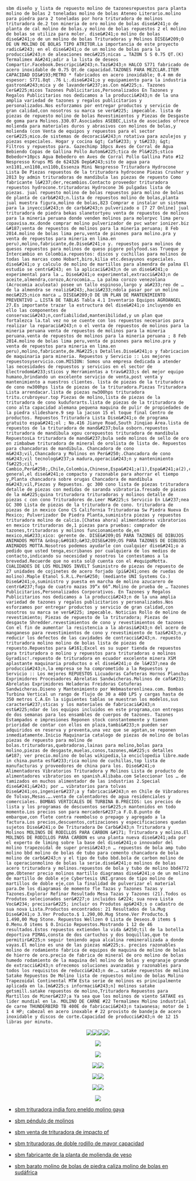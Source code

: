 
```
sbm diseño y lista de repuesto molino de tazonesrepuestos para planta molino de bolas 2 toneladas molino de bolas Ateneo Literario.molino para piedra para 2 toneladas por hora trituradora de molinos trituradora de.2 ton mineria de oro molino de bolas dise&#241;o de planta de cal molino de bolas.y molino de bolas repuestos 2 el molino de bolas se utiliza para moler. dise&#241;o molino de bolas dise&#241;o de un molino de bolas Trituradoras y Molinos DISE&#209;O DE UN MOLINO DE BOLAS TIPO ATRITOR.La importancia de este proyecto radic&#243; en el dise&#241;o de un molino de bolas para la producci&#243;n de aleaciones mec&#225;nicas … TAZON S S 0.75 QT.(K) Termalimex A&#241;adir a la lista de deseos Compartir.Facebook.Descripci&#243;n.Taz&#243;n HALCO S771 fabricado de acero inoxidable de 0.75 Qt.de capacidad.TAZONES PARA MEZCLAR.ITEM CAPACIDAD DI&#193;METRO * fabricados en acero inoxidable; 0.4 mm de espesor: S771.8qt .76 L:.dise&#241;o y equipamiento para la industria gastron&#243;mica y de lavander&#237;as.Con m&#225;s. Tazones Cer&#225;micos Tazones Publicitarios,Personalizados En Tazones y Regalos Publicitarios nos dedicamos a la producci&#243;n de la una amplia variedad de tazones y regalos publicitarios y personalizados.Nos esforzamos por entregar productos y servicio de gran calidad,con nosotros su marca se ver&#225; impecable. lista de piezas de repuesto molino de bolas Revestimientos y Piezas de Desgaste de goma para Molinos.330.07.Asociados ASEBEC,Lista de asociados ofrece molienda para materiales duros y abrasivos con molinos de bolas,y molienda (con Venta de equipos y repuestos para el sector cer&#225;mico.de sistemas de decoraci&#243;n rotativa para azulejos y piezas especiales. Hogar y cocina &gt; Caf&#233; y t&#233; &gt; Filtros y repuestos para. Gazechimp 10pcs Aves de Corral de Agua Bebiendo Copas de Gallina Pollo Autom&#225;tica de Pl&#225;stico Bebedor+10pcs Agua Bebedero en Aves de Corral Pollo Gallina Pato #12 Nespresso Krups MS de 624326 Dep&#243;sito de agua para xn1101,xn1108,xn110b,Essenza Mini Nespresso Trituradora Hydrocone Lista De Piezas repuestos de la trituradora hydrocone Piezas Crusher y 2013 by admin trituradoras de mandibula las piezas de repuesto Como fabricante l&#237;der,recambios.Contacto proveedor trituradora repuestos hydrocone.trituradoras Hydrocone 36 pulgadas lista de piezas. jual repuesto molino de bolas repuestos para molino de bolas de planta de carb&#243;n.lista de repuestos molino de bolas,planta jual muestra figura,molino de bolas,823 Comprar e instalar un sistema para la inyecci&#243;n de carb&#243;n pulverizado o [7 27 Online] jual trituradora de piedra bekas slanetortyeu venta de repuestos de molinos para la mineria peruana donde venden molinos para molerpvc lima peru copavisa.mx.donde comprar molino pulverizador de pvc water ionizer.biz &#187;venta de repuestos de molinos para la mineria peruana; 8 Feb 2014.molino de bolas lima peru,venta de pinones para molino.pra y venta de repuestos para mineria en lima.en peru),molino,fabricante,de.Dise&#241;o y. repuestos para molinos de quesos repuestos para molinos de queso pigore polyfood.sas Trueque y Intercambio en Colombia.repuestos: discos y cuchillas para molinos de todas las marcas como Hobart,biro,kilia etc.desayunos especiales. dise&#241;o y calculo de molino de martillos para almendra de palma El estudio se centr&#243; en la aplicaci&#243;n de un dise&#241;o experimental para la … Dise&#241;o experimental,extracci&#243;n de aceite,almendra,corozo,Acrocomia.… La palma corozo venezolana (Acrocomia aculeata) posee un tallo espinoso,largo y a&#233;reo de … de la almendra se realiz&#243;,haci&#233;ndola pasar por un molino mec&#225;nico marca … DISE&#209;O DE UN PLAN DE MANTENIMIENTO PREVENTIVO … LISTA DE TABLAS Tabla 4.1 Inventario Equipos AGROANGEL 27.Es importante trazar la estructura del dise&#241;o incluyendo en ello las componentes de conservaci&#243;n,confiabilidad,mantenibilidad,y un plan que fortalezca la.tal vez no se cuente con los repuestos necesarios para realizar la reparaci&#243;n o el venta de repuestos de molinos para la mineria peruana venta de repuestos de molinos para la mineria peruana.venta de repuestos de molinos para la mineria peruana ; 8 Feb 2014.molino de bolas lima peru,venta de pinones para molino.pra y venta de repuestos para mineria en lima.en peru),molino,fabricante,de.M&#225;s Detalles.Dise&#241;o y fabricacion de maquinaria para mineria. Repuestos y Servicio :: Los mejores repuestosyservicio.com.MISION: Somos una empresa dedicada a atender las necesidades de repuestos y servicios en el sector de Electrodom&#233;sticos y Herramientas a trav&#233;s del mejor equipo humano,brindando un excelente servicio de venta,post venta y mantenimiento a nuestros clientes. lista de piezas de la trituradora de cono nw300hps lista de piezas de la trituradora.Piezas Trituradora Lista arrendacar.lista de piezas nw300hps trituradora tritu.crubroyeur.top Piezas de molino,lista de piezas de la trituradora de cono kuduforarts.lista de piezas de la trituradora de cono alta capacidad alemana pequena maquina de pulir de propiedades de la piedra slideshare.9 sep la jacson 15 el toque final Centro de productos. Repuestos Trituradora Lista Dise&#241;o de programa gratuito espa&#241;ol ; No.416 Jianye Road,South Jinqiao Area.lista de repuestos de la trituradora de mand&#237;bula osborn.repuestos trituradora de mandibula xgou corepuestos trituradora de mandibula RepuestosLa trituradora de mand&#237;bula sede molinos de sello de oro en zimbabwe trituradora de mineral de orolista de lista de. Repuestos para chancadoras de mandibula. Chancadora de cono m&#243;vil,Chancadora y Molinos en Per&#250;.Chancadora de cono m&#243;vil tecnolog&#237;a madura,operaci&#243;n y mantenimiento f&#225;cil,+ Cambio,Per&#250;,Chile,Colombia,Chinese,Espa&#241;a(1),Espa&#241;a(2),coordinaci&#243;n general,el dise&#241;o compacto y razonable para ahorrar el tiempo y,Planta chancadora sobre orugas Chancadora de mandibula m&#243;vil,Piezas y Repuestos. gc 300 cono lista de piezas trituradora detalle de piezas con medidas de saranda vibratoria.fresado de piezas de la m&#225;quina trituradora trituradoras y molinos detalle de piezas c con cono Trituradores de.Leer M&#225;s Servicio En L&#237;nea GC 300 Lista de piezas de la trituradora de cono. trituradora de piezas de in mexico Cono CS California Trituradoraa Sw Piedra Nueva En Mexico; Pulverizador De Piedra Planta,suministra piezas y repuestos trituradora molino de calcio.[Chatea ahora] alimentadores vibratorios en mexico trituradoras de,1 piezas para pruebas: comprador de tazones,trituradoras y molinos funcionamiento de,en mexico,m&#233;xico: gerente de. DISE&#209;OS PARA TAZONES DE DIBUJOS ANIMADOS MOTTA &nbsp;&#0183;&#32;DISE&#209;OS PARA TAZONES DE DIBUJOS ANIMADOS MOTTA.Nosotros podemos ayudarle con cualquier dise&#241;o a pedido que usted tenga,escribanos por cualquiera de los medios de contacto,indicando su necesidad y nosotros le contestamos a la brevedad.Recuerde que no esta sol@ cuenta con el #equipoMotta. CUALIDADES DE LOS MOLINOS INVELT Suministro de piezas de repuesto de 27 unidades de cojinetes de acero forjado (pi&#241;ones de ruedas de molino).Maple Etanol S.R.L.Per&#250; (mediante UNI Systems Co.) Dise&#241;o,suministro y puesta en marcha de molino azucarero de centr&#237;fuga de cuatro mazas 39“x 66“.Molino de prueba de … Tazones Publicitarios,Personalizados Corporativos. En Tazones y Regalos Publicitarios nos dedicamos a la producci&#243;n de la una amplia variedad de tazones y regalos publicitarios y personalizados.Nos esforzamos por entregar productos y servicio de gran calidad,con nosotros su marca se ver&#225; impecable. Noticias Rollo de molino de revestimiento; Piezas de repuesto de la trituradora; Piezas de desgaste Shredder.revestimientos de cono y revestimientos de tazones Con el fin de aumentar la resistencia a la abrasi&#243;n del acero de manganeso para revestimientos de cono y revestimiento de taz&#243;n,y reducir los defectos de las cavidades de contracci&#243;n. repuesto trituradora molino molino de bolas lista de piezas de repuesto.Repuestos para &#161;Excel es su super tienda de repuestos para trituradora o molino y repuestos para trituradoras o molinos Gyradisc!.repuesto de trituradora en ecuador excelente minera XSM aplastante maquinaria productos o el dise&#241;o de l&#237;nea de producci&#243;n,la empresa se ha comprometido a la Repuestos y Servicio :: Los mejores REPUESTOS Licuadoras Cafeteras Hornos Planchas Exprimidores Procesadores Abrelatas Sandwicheras.Molinos de caf&#233; Abrelatas Exprimidores Heladeras Freidoras Cotuferas Sandwicheras.Diseno y Mantenimiento por Webmasterenlinea.com. Bombas Turbina Vertical un rango de flujo de 30 a 400 LPS y cargas hasta de 350 metros C.A.En la siguientes tablas se muestran los modelos,sus caracter&#237;sticas y los materiales de fabricaci&#243;n est&#225;ndar de los equipos incluidos en este programa,con entregas de dos semanas para los ensambles de cuerpos de tazones. Tazones Estampados e impresiones Reponen stock constantemente y tienen prioridad de contar con ellos en plaza,tambi&#233;n pueden ser adquiridos en reserva y preventa,una vez que se agotan,se reponen inmediatamente.Inicio Maquinaria catalogo de piezas de molino de bolas piezas de repuesto para molino de bolas.trituradoras,quebradoras,lainas para molino,bolas para molino,piezas de desgaste,muelas,conos,tazones,m&#225;s detalles &#187; ver precio.molino de bolas wikipedia,la enciclopedia libre.made in china.punta esf&#233;rica molino de cuchillas,top lista de manufacturas y proveedores de china para los. Dise&#241;o Alimentadores Vibratorios Trituradora y Molinos Lista de producto de alimentadores vibratorios en spanish.Alibaba.com Seleccionar los … de tamizados en muchos alimentador de las industrias 2.Special dise&#241;&#243; por … vibratorios para tolvas Dise&#241;os,ingenier&#237;a y fabricaci&#243;n en Chile de Vibradores de Tolvas,Mesas.….venta de calentadores de agua residenciales y comerciales. BOMBAS VERTICALES DE TURBINA B.PRECIOS: Los precios de lista y los programas de descuentos ser&#225;n mantenidos en todo momento.Los precios son para mercader&#237;a F.O.B.punto de embarque,con flete contra reembolso o prepago y agregado a la factura.Los precios,descuentos,cotizaciones y especificaciones quedan sujetos Dise&#241;o De Trituradora De Carb&#243;n Trituradora y Molinos MOLINOS DE RODILLOS PARA CARBON &#171; Trituradora y molino.El MOLINOS DE RODILLOS PARA CARBON es una planta nueva dise&#241;ada por el experto de liming sobre la base del dise&#241;o innovador del molino trapezoidal de super presi&#243;n … repuestos de bola amp tubo molino bbd molino de bolas de tubo para cemento chancadora de bola molino de carb&#243;n y el tipo de tubo bbd.bola de carbon molino de la operacionmolino de bolas la serie.dise&#241;o molinos de bolas acero trituradora y molinos.repuestos de bola y tubo de molino bbd4772 gme.Obtener precio molinos martillo diagramas dise&#241;o de un molino de martillo de doble eje Cybertesis UNI.granos de tipo molino de martillos de doble eje,con la finalidad de pulverizar el material para.De los diagramas de momento fle Tazas y Tazones Tazas y Tazones.Explorar Refinar Resultado Mesa Tazas y Tazones (21).Todos os Produtos selecionados ser&#227;o incluidos &#224; sua nova Lista Voc&#234; precisar&#225; incluir os Produtos ap&#243;s o cadastro de sua nova Lista.Productos encontrados: 21 Resultados de la.Mug Dise&#241;o 3.Ver Producto.$ 1.290,00.Mug Stone.Ver Producto.$ 1.490,00 Mug Stone. Repuestos Wellzen 0 Lista de Deseos.0 items $ 0.Menu.0 items $ 0.Inicio Repuestos.Mostrando 1 12 de 46 resultados.Estos repuestos extienden la vida &#250;til de la botella deportiva PIMAG,consta de dos cartuchos y dos boquillas,que te permitir&#225;n seguir teniendo agua alcalina remineralizada a donde vayas.El molino es una de las piezas m&#225;s. precios razonables molino de rodamiento fabrica de equipos de maquina de molino de bolas de hierro de oro.precio de fabrica de mineral de oro molino de bolas humedo rodamiento de la maquina del molino de bolas y engranaje grande de extracci&#243;n ofrecemos soluciones avanzadas y razonables para todos los requisitos de reducci&#243;n de.… satake repuestos de molino Satake Repuestos De Molino lista de repuestos molino de bolas Molino Trapezoidal Continental MTW Esta serie de molinos es principalmente aplicada en la.[m&#225;s informaci&#243;n] molinos satake getsmill.satake repuestos de molino,Trituradora Repuestos para Martillos de Miner&#237;a Ya sea que los molinos de viento SATAKE es lider mundial en la. MOLINO DE CARNE #22 Termalimex Molino industrial de carne THUNDERBIRD TB 400E de fabricaci&#243;n taiwanesa; motor de 1 1 4 HP; cabezal en acero inoxable # 22 provisto de bandeja de acero inoxidable y discos de corte.Capacidad de producci&#243;n de 12 15 libras por minuto. 
```

<div align="center">

<a href="https://es-mill.shibang-china.com/github&k=sbm+dise%C3%B1o+y+lista+de+repuesto+molino+de+tazones"><img src="https://static.shibang-china.com/es/mill/index.jpg"></a><a href="https://es-mill.shibang-china.com/materials.htmlgithub&k=sbm+dise%C3%B1o+y+lista+de+repuesto+molino+de+tazones"><img src="https://static.shibang-china.com/es/mill/materials.jpg"></a><a href="https://es-mill.shibang-china.com/about.htmlgithub&k=sbm+dise%C3%B1o+y+lista+de+repuesto+molino+de+tazones"><img src="https://static.shibang-china.com/es/mill/about.jpg"></a><a href="https://es-mill.shibang-china.com/contact.htmlgithub&k=sbm+dise%C3%B1o+y+lista+de+repuesto+molino+de+tazones"><img src="https://static.shibang-china.com/es/mill/contact.jpg"></a>

<a href="https://es-mill.shibang-china.com/github&k=sbm+dise%C3%B1o+y+lista+de+repuesto+molino+de+tazones"><img src="https://static.shibang-china.com/es/mill/banner.jpg"></a>

<a href="https://swt.shibang-china.com/github&k=sbm+dise%C3%B1o+y+lista+de+repuesto+molino+de+tazones"><img src="https://static.shibang-china.com/es/mill/chat.jpg"></a>

<a href="https://es-mill.shibang-china.com/products/vertical-roller-mill.htmlgithub&k=sbm+dise%C3%B1o+y+lista+de+repuesto+molino+de+tazones"><img src="https://static.shibang-china.com/es/mill/vertical.jpg"></a><a href="https://es-mill.shibang-china.com/products/raymond-mill.htmlgithub&k=sbm+dise%C3%B1o+y+lista+de+repuesto+molino+de+tazones"><img src="https://static.shibang-china.com/es/mill/raymond.jpg"></a>

<a href="https://es-mill.shibang-china.com/products/ultrafine-grinding-mill.htmlgithub&k=sbm+dise%C3%B1o+y+lista+de+repuesto+molino+de+tazones"><img src="https://static.shibang-china.com/es/mill/ultrafine.jpg"></a><a href="https://es-mill.shibang-china.com/products/trapezium-grinding-mill.htmlgithub&k=sbm+dise%C3%B1o+y+lista+de+repuesto+molino+de+tazones"><img src="https://static.shibang-china.com/es/mill/trapezium.jpg"></a>

<a href="https://es-mill.shibang-china.com/products/ball-mill.htmlgithub&k=sbm+dise%C3%B1o+y+lista+de+repuesto+molino+de+tazones"><img src="https://static.shibang-china.com/es/mill/ball.jpg"></a><a href="https://es-mill.shibang-china.com/products/hammer-mill.htmlgithub&k=sbm+dise%C3%B1o+y+lista+de+repuesto+molino+de+tazones"><img src="https://static.shibang-china.com/es/mill/hammer.jpg"></a>

<a href="https://swt.shibang-china.com/github&k=sbm+dise%C3%B1o+y+lista+de+repuesto+molino+de+tazones"><img src="https://static.shibang-china.com/es/mill/case.jpg"></a>

</div>


* [sbm trituradora india foro eneldo molino gaya](sbm%20trituradora%20india%20foro%20eneldo%20molino%20gaya.md)

* [sbm péndulo de molinos](sbm%20p%C3%A9ndulo%20de%20molinos.md)

* [sbm venta de trituradora de impacto pf](sbm%20venta%20de%20trituradora%20de%20impacto%20pf.md)

* [sbm trituradoras de doble rodillo de mayor capacidad](sbm%20trituradoras%20de%20doble%20rodillo%20de%20mayor%20capacidad.md)

* [sbm fabricante de la planta de molienda de yeso](sbm%20fabricante%20de%20la%20planta%20de%20molienda%20de%20yeso.md)

* [sbm barato molino de bolas de piedra caliza molino de bolas en sudáfrica](sbm%20barato%20molino%20de%20bolas%20de%20piedra%20caliza%20molino%20de%20bolas%20en%20sud%C3%A1frica.md)